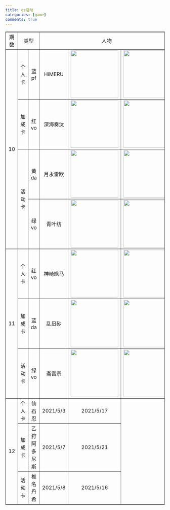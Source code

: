 ```yaml
---
title: es活动
categories: [game]
comments: true
---
```


<html>
	<head>
		<meta charset="utf-8">
		<title></title>
	</head>
	<body>
        <table border="1" style="text-align:center">
            <tr>
				<td>期数</td>
                <td colspan="2">类型</td>
                <td colspan="3">人物</td>
                <td>时间</td>
            </tr>
            <tr>
				<td rowspan="6">10</td>
                <td rowspan="2">个人卡</td>
                <td rowspan="2">蓝pf</td>
                <td rowspan="2">HiMERU</td>
                <td rowspan="2"><img src="https://zxyfalcon.github.io/assets/img/himeru1.jpg" width="150px"></td>
                <td rowspan="2"><img src="https://zxyfalcon.github.io/assets/img/himeru2.jpg" width="150px"></td>
                <td>2021/4/5</td>
            </tr>
            <tr>
                <td>2021/4/19</td>
            </tr>
            <tr>
                <td rowspan="2">加成卡</td>
                <td rowspan="2">红vo</td>
                <td rowspan="2">深海奏汰</td>
                <td rowspan="2"><img src="https://zxyfalcon.github.io/assets/img/shzt1.jpg" width="150px"></td>
                <td rowspan="2"><img src="https://zxyfalcon.github.io/assets/img/shzt2.jpg" width="150px"></td>
                <td>2021/4/9</td>
            </tr>
            <tr>
                <td>2021/4/23</td>
            </tr>
            <tr>
                <td rowspan="2">活动卡</td>
                <td>黄da</td>
                <td>月永雷欧</td>
                <td><img src="https://zxyfalcon.github.io/assets/img/leo1.jpg" width="150px"></td>
                <td><img src="https://zxyfalcon.github.io/assets/img/leo2.jpg" width="150px"></td>
                <td>2021/4/10</td>
            </tr>
            <tr>
                <td>绿vo</td>
                <td>青叶纺</td>
                <td><img src="https://zxyfalcon.github.io/assets/img/qyf1.jpg" width="150px"></td>
                <td><img src="https://zxyfalcon.github.io/assets/img/qyf2.jpg" width="150px"></td>
                <td>2021/4/18</td>
            </tr>
            <tr>
				<td rowspan="6">11</td>
                <td rowspan="2">个人卡</td>
                <td rowspan="2">红vo</td>
                <td rowspan="2">神崎飒马</td>
                <td rowspan="2"><img src="https://zxyfalcon.github.io/assets/img/sama1.jpg" width="150px"></td>
                <td rowspan="2"><img src="https://zxyfalcon.github.io/assets/img/sama2.jpg" width="150px"></td>
                <td>2021/4/19</td>
            </tr>
            <tr>
                <td>2021/5/3</td>
            </tr>
            <tr>
                <td rowspan="2">加成卡</td>
                <td rowspan="2">蓝da</td>
                <td rowspan="2">乱凪砂</td>
                <td rowspan="2"><img src="https://zxyfalcon.github.io/assets/img/ngs1.jpg" width="150px"></td>
                <td rowspan="2"><img src="https://zxyfalcon.github.io/assets/img/ngs2.jpg" width="150px"></td>
                <td>2021/4/23</td>
            </tr>
            <tr>
                <td>2021/5/7</td>
            </tr>
            <tr>
                <td rowspan="2">活动卡</td>
                <td rowspan="2">绿vo</td>
                <td rowspan="2">斋宫宗</td>
                <td rowspan="2"><img src="https://zxyfalcon.github.io/assets/img/zgz1.jpg" width="150px"></td>
                <td rowspan="2"><img src="https://zxyfalcon.github.io/assets/img/zgz2.jpg" width="150px"></td>
                <td>2021/4/24</td>
            </tr>
            <tr>
                <td>2021/5/2</td>
            </tr>
            <tr>
				<td rowspan="3">12</td>
                <td>个人卡</td>
                <td>仙石忍</td>
                <td>2021/5/3</td>
                <td>2021/5/17</td>
            </tr>
            <tr>
                <td>加成卡</td>
                <td>乙狩阿多尼斯</td>
                <td>2021/5/7</td>
                <td>2021/5/21</td>
            </tr>
            <tr>
                <td>活动卡</td>
                <td>椎名丹希</td>
                <td>2021/5/8</td>
                <td>2021/5/16</td>
            </tr>
        </table>
	</body>
</html>
